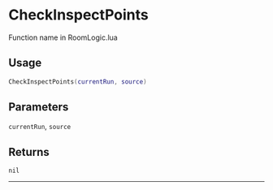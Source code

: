 # CheckInspectPoints
Function name in RoomLogic.lua
## Usage
```lua
CheckInspectPoints(currentRun, source)
```
## Parameters
`currentRun`, `source`
## Returns
`nil`

---